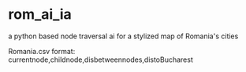# rom_ai_ia
a python based node traversal ai for a stylized map of Romania's cities

Romania.csv format:
currentnode,childnode,disbetweennodes,distoBucharest
